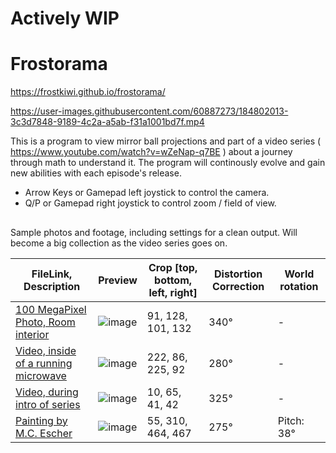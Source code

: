 # Actively WIP
# Frostorama
https://frostkiwi.github.io/frostorama/

https://user-images.githubusercontent.com/60887273/184802013-3c3d7848-9189-4c2a-a5ab-f31a1001bd7f.mp4

This is a program to view mirror ball projections and part of a video series ( https://www.youtube.com/watch?v=wZeNap-q7BE ) about a journey through math to understand it. The program will continously evolve and gain new abilities with each episode's release.
- Arrow Keys or Gamepad left joystick to control the camera.
- Q/P or Gamepad right joystick to control zoom / field of view.
##
Sample photos and footage, including settings for a clean output. Will become a big collection as the video series goes on.

| FileLink, Description | Preview | Crop [top, bottom, left, right] |Distortion Correction|World rotation|
| ------------- | ------------- | ------------- | ------------- | ------------- |
| [100 MegaPixel Photo, Room interior](https://github.com/FrostKiwi/frostorama/releases/download/v0.1/photo00_room.JPG) | ![image](https://user-images.githubusercontent.com/60887273/184806199-00768057-0233-4a06-ab26-1f295aa2e54b.png)| 91, 128, 101, 132  |340°| - |
| [Video, inside of a running microwave](https://github.com/FrostKiwi/frostorama/releases/download/v0.1/video01_microwave.mp4) | ![image](https://user-images.githubusercontent.com/60887273/184810063-d060baf6-1815-4c92-99c0-b26fe12c7a74.png)|222, 86, 225, 92  |280°| - |
| [Video, during intro of series](https://github.com/FrostKiwi/frostorama/releases/download/v0.1/video00_intro.mp4) | ![image](https://user-images.githubusercontent.com/60887273/184812463-ddde536d-4641-48b8-bea7-8032c753a552.png)|10, 65, 41, 42  |325°| - |
| [Painting by M.C. Escher](https://github.com/FrostKiwi/frostorama/releases/download/v0.1/photo01_painting.jpg) | ![image](https://user-images.githubusercontent.com/60887273/184804146-34193dd0-17d0-4c8e-a7a4-1ab15e882340.png)  |55, 310, 464, 467  |275°| Pitch: 38° |
